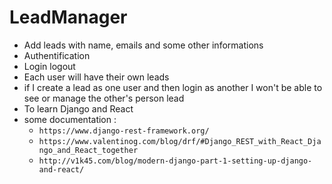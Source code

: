 # LeadManager
- Add leads with name, emails and some other informations
- Authentification
- Login logout
- Each user will have their own leads
- if I create a lead as one user and then login as another I won't be able to see or manage the other's person lead
- To learn Django and React
- some documentation : 
  - `https://www.django-rest-framework.org/`
  - `https://www.valentinog.com/blog/drf/#Django_REST_with_React_Django_and_React_together`
  - `http://v1k45.com/blog/modern-django-part-1-setting-up-django-and-react/`
